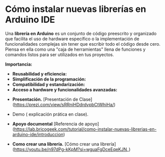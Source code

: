 # Cómo instalar nuevas librerías en Arduino IDE

Una **librería en Arduino** es un conjunto de código preescrito y organizado que facilita el uso de hardware específico o la implementación de funcionalidades complejas sin tener que escribir todo el código desde cero. Piensa en ella como una "caja de herramientas" llena de funciones y comandos listos para ser utilizados en tus proyectos.

**Importancia:**

* **Reusabilidad y eficiencia:** 
* **Simplificación de la programación:** 
* **Compatibilidad y estandarización:** 
* **Acceso a hardware y funcionalidades avanzadas:** 


- **Presentación.** 
[Presentación de Clase] (https://prezi.com/view/sRRniHDdrdvpbCtWhiHa/)

- Demo ( explicación prática en clase).

- **Apoyo documental**
[Referencia de apoyo] (https://lab.bricogeek.com/tutorial/como-instalar-nuevas-librerias-en-arduino-ide/introduccion)

- **Como crear una librería.** 
[Cómo crear una librería] (https://youtu.be/n97dPg-kKpM?si=wguaFgDceEqeKJN_)